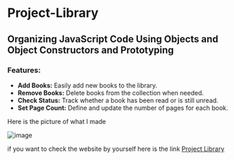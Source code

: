 # Project-Library
## Organizing JavaScript Code Using Objects and Object Constructors and Prototyping
 
### Features:
- **Add Books:** Easily add new books to the library.
- **Remove Books:** Delete books from the collection when needed.
- **Check Status:** Track whether a book has been read or is still unread.
- **Set Page Count:**  Define and update the number of pages for each book.

 Here is the picture of what I made

![image](https://github.com/user-attachments/assets/d3a4e818-c6d3-4fd2-8f95-cb5cb62d5d4b)

if you want to check the website by yourself here is the link
[Project Library](https://samamakarim092.github.io/Project-Library/)




